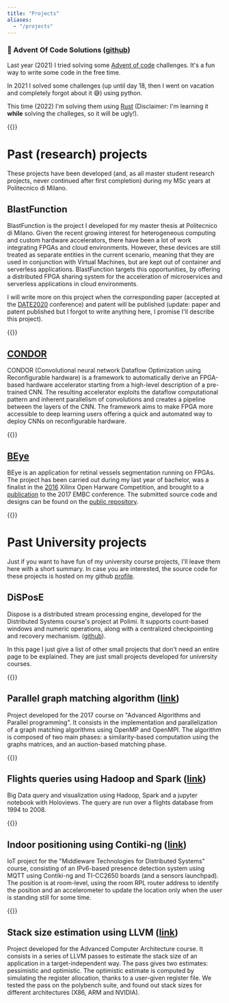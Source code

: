 ```yaml
---
title: "Projects"
aliases:
  - "/projects"
---
```


### 🎄 Advent Of Code Solutions ([github](https://github.com/marcobacis/adventofcode))

Last year (2021) I tried solving some [Advent of code](https://adventofcode.com/) challenges. It's a fun way to write some code in the free time.

In 2021 I solved some challenges (up until day 18, then I went on vacation and completely forgot about it 😅) using python.

This time (2022) I'm solving them using [Rust](https://www.rust-lang.org/) (Disclaimer: I'm learning it **while** solving the challeges, so it will be ugly!).

{{<line>}}

# Past (research) projects

These projects have been developed (and, as all master student research projects, never continued after first completion) during my MSc years at Politecnico di Milano.

## BlastFunction

BlastFunction is the project I developed for my master thesis at Politecnico di Milano.
Given the recent growing interest for heterogeneous computing and custom hardware accelerators, there have been a lot of work integrating FPGAs and cloud environments.
However, these devices are still treated as separate entities in the current scenario, meaning that they are used in conjunction with Virtual Machines, but are kept out of container and serverless applications.
BlastFunction targets this opportunities, by offering a distributed FPGA sharing system for the acceleration of microservices and serverless applications in cloud environments.

I will write more on this project when the corresponding paper (accepted at the [DATE2020](https://www.date-conference.com/) conference) and patent will be published (update: paper and patent published but I forgot to write anything here, I promise I'll describe this project).

{{<line>}}

## [CONDOR](/static/projects/condor)

CONDOR (Convolutional neural network Dataflow Optimization using Reconfigurable hardware) is a framework to automatically derive an FPGA-based hardware accelerator starting from a high-level description of a pre-trained CNN.
The resulting accelerator exploits the dataflow computational pattern and inherent parallelism of convolutions and creates a pipeline between the layers of the CNN.
The framework aims to make FPGA more accessible to deep learning users offering a quick and automated way to deploy CNNs on reconfigurable hardware.

{{<line>}}

## [BEye](/static/projects/beye)

BEye is an application for retinal vessels segmentation running on FPGAs.
The project has been carried out during my last year of bachelor, was a finalist in the [2016](http://www.openhw.eu/2016-finalists.html) Xilinx Open Harware Competition, and brought to a [publication](https://ieeexplore.ieee.org/document/8037052/) to the 2017 EMBC conference.
The submitted source code and designs can be found on the [public repository](https://bitbucket.org/necst/beye-src).

{{<line>}}

# Past University projects

Just if you want to have fun of my university course projects, I'll leave them here with a short summary.
In case you are interested, the source code for these projects is hosted on my github [profile](https://github.com/marcobacis).

## DiSPosE

Dispose is a distributed stream processing engine, developed for the Distributed Systems course's project at Polimi.
It supports count-based windows and numeric operations, along with a centralized checkpointing and recovery mechanism. ([github](https://github.com/marcobacis/dispose)).

In this page I just give a list of other small projects that don't need an entire page to be explained. They are just small projects developed for university courses.

{{<line>}}

## Parallel graph matching algorithm ([link](https://github.com/marcobacis/parallel_graph_matching))

Project developed for the 2017 course on "Advanced Algorithms and Parallel programming".
It consists in the implementation and parallelization of a graph matching algorithms using OpenMP and OpenMPI.
The algorithm is composed of two main phases: a similarity-based computation using the graphs matrices, and an auction-based matching phase.

{{<line>}}

## Flights queries using Hadoop and Spark ([link](https://github.com/marcobacis/mw_spark_bigdata))

Big Data query and visualization using Hadoop, Spark and a jupyter notebook with Holoviews.
The query are run over a flights database from 1994 to 2008.

{{<line>}}

## Indoor positioning using Contiki-ng ([link](https://github.com/marcobacis/mw_iot_person_detection))

IoT project for the "Middleware Technologies for Distributed Systems" course, consisting of an IPv6-based presence detection system using MQTT using Contiki-ng and TI-CC2650 boards (and a sensors launchpad).
The position is at room-level, using the room RPL router address to identify the position and an accelerometer to update the location only when the user is standing still for some time.

{{<line>}}

## Stack size estimation using LLVM ([link](https://github.com/marcobacis/llvm_stacksize))

Project developed for the Advanced Computer Architecture course.
It consists in a series of LLVM passes to estimate the stack size of an application in a target-independent way.
The pass gives two estimates: pessimistic and optimistic.
The optimistic estimate is computed by simulating the register allocation, thanks to a user-given register file.
We tested the pass on the polybench suite, and found out stack sizes for different architectures (X86, ARM and NVIDIA).
